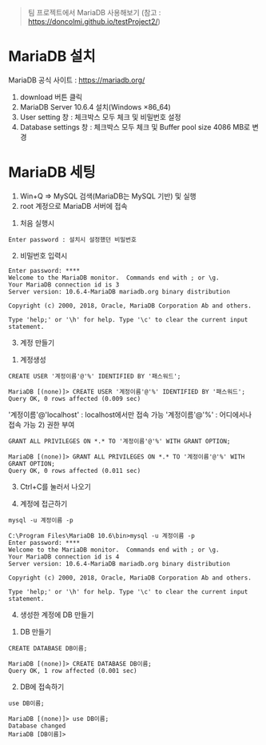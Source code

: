 > 팀 프로젝트에서 MariaDB 사용해보기 (참고 : https://doncolmi.github.io/testProject2/)

# MariaDB 설치

MariaDB 공식 사이트 : https://mariadb.org/
 1. download 버튼 클릭
 2. MariaDB Server 10.6.4 설치(Windows ×86_64)
 3. User setting 창 : 체크박스 모두 체크 및 비밀번호 설정
 4. Database settings 창 : 체크박스 모두 체크 및 Buffer pool size 4086 MB로 변경

# MariaDB 세팅

1. Win+Q => MySQL 검색(MariaDB는 MySQL 기반) 및 실행
2. root 계정으로 MariaDB 서버에 접속
 1) 처음 실행시
```
Enter password : 설치시 설정했던 비밀번호
```
 2) 비밀번호 입력시
```
Enter password: ****
Welcome to the MariaDB monitor.  Commands end with ; or \g.
Your MariaDB connection id is 3
Server version: 10.6.4-MariaDB mariadb.org binary distribution

Copyright (c) 2000, 2018, Oracle, MariaDB Corporation Ab and others.

Type 'help;' or '\h' for help. Type '\c' to clear the current input statement.
```
3. 계정 만들기
 1) 계정생성
```
CREATE USER '계정이름'@'%' IDENTIFIED BY '패스워드';
```
```
MariaDB [(none)]> CREATE USER '계정이름'@'%' IDENTIFIED BY '패스워드';
Query OK, 0 rows affected (0.009 sec)
```
'계정이름'@'localhost' : localhost에서만 접속 가능
'계정이름'@'%' : 어디에서나 접속 가능
 2) 권한 부여
```
GRANT ALL PRIVILEGES ON *.* TO '계정이름'@'%' WITH GRANT OPTION;
```
```
MariaDB [(none)]> GRANT ALL PRIVILEGES ON *.* TO '계정이름'@'%' WITH GRANT OPTION;
Query OK, 0 rows affected (0.011 sec)
```

 3) Ctrl+C를 눌러서 나오기
 
 4) 계정에 접근하기
```
mysql -u 계정이름 -p
```
```
C:\Program Files\MariaDB 10.6\bin>mysql -u 계정이름 -p
Enter password: ****
Welcome to the MariaDB monitor.  Commands end with ; or \g.
Your MariaDB connection id is 4
Server version: 10.6.4-MariaDB mariadb.org binary distribution

Copyright (c) 2000, 2018, Oracle, MariaDB Corporation Ab and others.

Type 'help;' or '\h' for help. Type '\c' to clear the current input statement.
```

4. 생성한 계정에 DB 만들기
 1) DB 만들기
```
CREATE DATABASE DB이름;
```
```
MariaDB [(none)]> CREATE DATABASE DB이름;
Query OK, 1 row affected (0.001 sec)
```

 2) DB에 접속하기
```
use DB이름;
```
```
MariaDB [(none)]> use DB이름;
Database changed
MariaDB [DB이름]>
```
